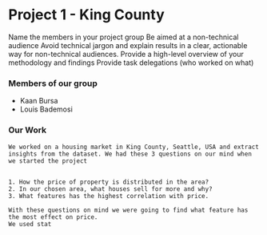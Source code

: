 # Project 1 - King County

Name the members in your project group
Be aimed at a non-technical audience
Avoid technical jargon and explain results in a clear, actionable way for non-technical audiences.
Provide a high-level overview of your methodology and findings
Provide task delegations (who worked on what)

### Members of our group
- Kaan Bursa
- Louis Bademosi

### Our Work

    We worked on a housing market in King County, Seattle, USA and extract insights from the dataset. We had these 3 questions on our mind when we started the project


    1. How the price of property is distributed in the area?
    2. In our chosen area, what houses sell for more and why?
    3. What features has the highest correlation with price.

    With these questions on mind we were going to find what feature has the most effect on price.
    We used stat





